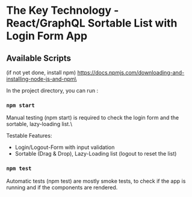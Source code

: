 # The Key Technology - React/GraphQL Sortable List with Login Form App

## Available Scripts

(if not yet done, install npm)
https://docs.npmjs.com/downloading-and-installing-node-js-and-npm\

In the project directory, you can run :

### `npm start`

Manual testing (npm start) is required to check the login form and the sortable, lazy-loading list.\

Testable Features:

- Login/Logout-Form with input validation
- Sortable (Drag & Drop), Lazy-Loading list (logout to reset the list)

### `npm test`

Automatic tests (npm test) are mostly smoke tests, to check if the app is running and if the components are rendered.
